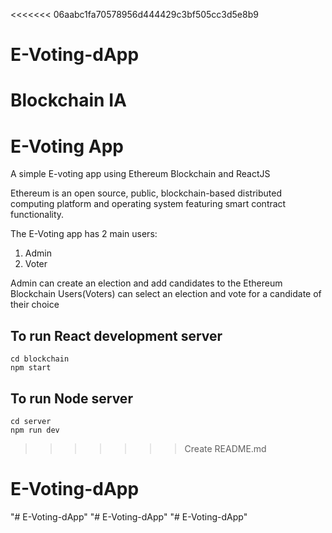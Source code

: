 <<<<<<< 06aabc1fa70578956d444429c3bf505cc3d5e8b9
# E-Voting-dApp
Blockchain IA
=======
# E-Voting App
A simple E-voting app using Ethereum Blockchain and ReactJS

Ethereum is an open source, public, blockchain-based distributed computing platform and operating system featuring smart contract functionality.

The E-Voting app has 2 main users:
1. Admin 
2. Voter

Admin can create an election and add candidates to the Ethereum Blockchain
Users(Voters) can select an election and vote for a candidate of their choice

## To run React development server

```
cd blockchain
npm start
```

## To run Node server
```
cd server
npm run dev
```
>>>>>>> Create README.md
# E-Voting-dApp
"# E-Voting-dApp" 
"# E-Voting-dApp" 
"# E-Voting-dApp" 
